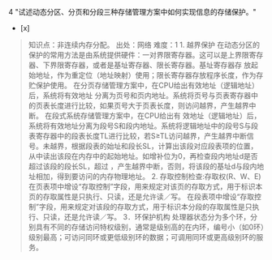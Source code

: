4
"试述动态分区、分页和分段三种存储管理方案中如何实现信息的存储保护。"
- [x]  

> 知识点：非连续内存分配。
> 出处：网络
> 难度：1
> 1\. 越界保护 在动态分区的保护的常用方法是由系统提供硬件：一对界限寄存器。这可以是上界限寄存器、下界限寄存器，或者是基址寄存器、限长寄存器。基址寄存器存
> 放起始地址，作为重定位（地址映射）使用；限长寄存器存放程序长度，作为存贮保护使用。 在分页存储管理方案中，在CPU给出有效地址（逻辑地址）后，系统将有效地址
> 分离为页号和页内地址。系统将页号与页表寄存器中的页表长度进行比较，如果页号大于页表长度，则访问越界，产生越界中断。 在段式系统存储管理方案中，在CPU给出有
> 效地址（逻辑地址）后，系统将有效地址分离为段号S和段内地址。系统将逻辑地址中的段号S与段表寄存器中的段表长度TL进行比较，若S≥TL访问越界，产生越界中断信
> 号。未越界，根据段表的始址和段长SL，计算出该段对应段表项的位置，从中读出该段在内存中的起始地址。如增补位为0，再检查段内地址d是否超过该段的段长SL，超过
> ，产生越界中断，否则，将该段的基址d与段内地址相加，得到要访问的内存物理地址。 2\. 存取控制检查:存取权(R、W、E)
> 在页表项中增设“存取控制”字段，用来规定对该页的存取方式，用于标识本页的存取属性是只执行、只读，还是允许读／写。
> 在段表项中增设“存取控制”字段，用来规定对该段的存取方式，用于标识本分段的存取属性是只执行、只读，还是允许读／写。 3．环保护机构 处理器状态分为多个环，分
> 别具有不同的存储访问特权级别，通常是级别高的在内环，编号小（如0环）级别最高；可访问同环或更低级别环的数据；可调用同环或更高级别环的服务。
